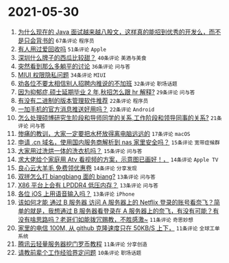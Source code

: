 # 2021-05-30

1. [为什么现在的 Java 面试越来越八股文，这样真的能招到优秀的开发么，而不是只会背书的](https://www.v2ex.com/t/780128) `67条评论` `程序员`
1. [有人用过爱回收吗](https://www.v2ex.com/t/780117) `51条评论` `Apple`
1. [深圳什么牌子的西瓜比较甜？](https://www.v2ex.com/t/780146) `40条评论` `美酒与美食`
1. [突然看到那么多躺平的讨论](https://www.v2ex.com/t/780189) `36条评论` `问与答`
1. [MIUI 权限隐私问题](https://www.v2ex.com/t/780119) `34条评论` `MIUI`
1. [劝各位不要太相信别人招聘内推说的不加班](https://www.v2ex.com/t/780182) `32条评论` `职场话题`
1. [因为抑郁症,硕士延期毕业 2 年,秋招怎么跟 hr 解释?](https://www.v2ex.com/t/780151) `29条评论` `问与答`
1. [有没有二进制的版本管理软件推荐](https://www.v2ex.com/t/780168) `22条评论` `程序员`
1. [一加手机的官方消息推送好用吗？](https://www.v2ex.com/t/780167) `22条评论` `Android`
1. [怎么处理硕博研究生阶段和导师同学的关系,工作阶段和领导同事的关系?](https://www.v2ex.com/t/780104) `21条评论` `问与答`
1. [惨痛的教训，大家一定要把水杯放得离电脑远远的](https://www.v2ex.com/t/780158) `17条评论` `macOS`
1. [申请 .cn 域名，使用国内服务商解析到 nas 家里安全吗？](https://www.v2ex.com/t/780174) `15条评论` `宽带症候群`
1. [大家用过洗烘一体的洗衣机吗？](https://www.v2ex.com/t/780142) `15条评论` `问与答`
1. [求大佬给个家庭用 Atv 看视频的方案，示意图已画好！，](https://www.v2ex.com/t/780201) `14条评论` `Apple TV`
1. [良心云大羊毛 免费领优惠卷](https://www.v2ex.com/t/780101) `14条评论` `分享发现`
1. [双拼怎么打 biangbiang 面的 biang?](https://www.v2ex.com/t/780178) `13条评论` `问与答`
1. [X86 平台上会有 LPDDR4 低压内存？](https://www.v2ex.com/t/780143) `13条评论` `问与答`
1. [各位 iOS 上用语音输入吗？](https://www.v2ex.com/t/780111) `13条评论` `iPhone`
1. [该如何才能 通过 B 服务器 访问 A 服务器上的 Netflix 登录的账号看奈飞？简单的就是，我想通过 B 服务器看登录在 A 服务器上的奈飞，有没有可能？有没有啥思路吗？老哥们如能拨冗赐教，不胜感激~](https://www.v2ex.com/t/780196) `11条评论` `奇思妙想`
1. [家里的电信 100M, 从 github 克隆速度只在 50KB/S 上下，](https://www.v2ex.com/t/780147) `11条评论` `全球工单系统`
1. [腾讯云轻量服务器挖门罗币教程](https://www.v2ex.com/t/780105) `11条评论` `分享创造`
1. [请教前辈个工作经验界定问题](https://www.v2ex.com/t/780135) `10条评论` `职场话题`
